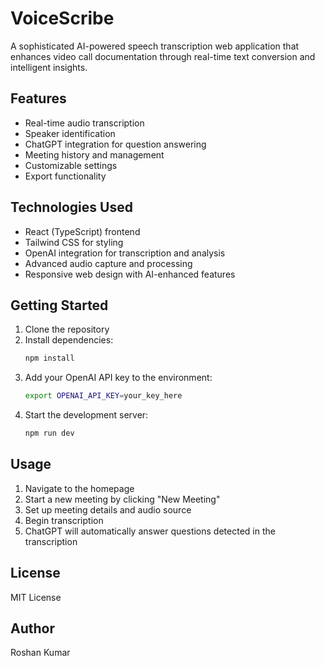 # VoiceScribe

A sophisticated AI-powered speech transcription web application that enhances video call documentation through real-time text conversion and intelligent insights.

## Features

- Real-time audio transcription
- Speaker identification
- ChatGPT integration for question answering
- Meeting history and management
- Customizable settings
- Export functionality

## Technologies Used

- React (TypeScript) frontend
- Tailwind CSS for styling
- OpenAI integration for transcription and analysis
- Advanced audio capture and processing
- Responsive web design with AI-enhanced features

## Getting Started

1. Clone the repository
2. Install dependencies:
   ```bash
   npm install
   ```
3. Add your OpenAI API key to the environment:
   ```bash
   export OPENAI_API_KEY=your_key_here
   ```
4. Start the development server:
   ```bash
   npm run dev
   ```

## Usage

1. Navigate to the homepage
2. Start a new meeting by clicking "New Meeting"
3. Set up meeting details and audio source
4. Begin transcription
5. ChatGPT will automatically answer questions detected in the transcription

## License

MIT License

## Author

Roshan Kumar
